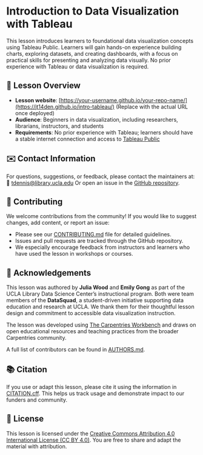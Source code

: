 # Introduction to Data Visualization with Tableau

This lesson introduces learners to foundational data visualization concepts using Tableau Public. Learners will gain hands-on experience building charts, exploring datasets, and creating dashboards, with a focus on practical skills for presenting and analyzing data visually. No prior experience with Tableau or data visualization is required.

## 📘 Lesson Overview

* **Lesson website**: [https://your-username.github.io/your-repo-name/](https://jt14den.github.io/intro-tableau/)
  (Replace with the actual URL once deployed)
* **Audience**: Beginners in data visualization, including researchers, librarians, instructors, and students
* **Requirements**: No prior experience with Tableau; learners should have a stable internet connection and access to [Tableau Public](https://public.tableau.com/)

## ✉️ Contact Information

For questions, suggestions, or feedback, please contact the maintainers at:
📧 [tdennis@library.ucla.edu](mailto:tdennis@library.ucla.edu)
Or open an issue in the [GitHub repository](https://github.com/your-username/your-repo-name/issues).

## 🤝 Contributing

We welcome contributions from the community! If you would like to suggest changes, add content, or report an issue:

* Please see our [CONTRIBUTING.md](CONTRIBUTING.md) file for detailed guidelines.
* Issues and pull requests are tracked through the GitHub repository.
* We especially encourage feedback from instructors and learners who have used the lesson in workshops or courses.

## 🙏 Acknowledgements

This lesson was authored by **Julia Wood** and **Emily Gong** as part of the UCLA Library Data Science Center’s instructional program. Both were team members of the **DataSquad**, a student-driven initiative supporting data education and research at UCLA. We thank them for their thoughtful lesson design and commitment to accessible data visualization instruction.

The lesson was developed using [The Carpentries Workbench](https://carpentries.github.io/sandpaper-docs/) and draws on open educational resources and teaching practices from the broader Carpentries community.

A full list of contributors can be found in [AUTHORS.md](AUTHORS.md).

## 📚 Citation

If you use or adapt this lesson, please cite it using the information in [CITATION.cff](CITATION.cff). This helps us track usage and demonstrate impact to our funders and community.

## 🪪 License

This lesson is licensed under the [Creative Commons Attribution 4.0 International License (CC BY 4.0)](LICENSE.md). You are free to share and adapt the material with attribution.
